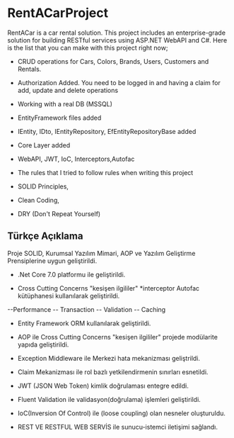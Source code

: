 # RentACarProject

RentACar is a car rental solution. This project includes an enterprise-grade solution for building RESTful services using ASP.NET WebAPI and C#. Here is the list that you can make with this project right now;

- CRUD operations for Cars, Colors, Brands, Users, Customers and Rentals.
- Authorization Added. You need to be logged in and having a claim for add, update and delete operations
- Working with a real DB (MSSQL)
- EntityFramework files added
- IEntity, IDto, IEntityRepository, EfEntityRepositoryBase added
- Core Layer added
- WebAPI, JWT, IoC, Interceptors,Autofac
- The rules that I tried to follow rules when writing this project

- SOLID Principles,
- Clean Coding,
- DRY (Don't Repeat Yourself)
## Türkçe Açıklama

Proje SOLID, Kurumsal Yazılım Mimari, AOP ve Yazılım Geliştirme Prensiplerine uygun geliştirildi.
- .Net Core 7.0 platformu ile geliştirildi.

- Cross Cutting Concerns "kesişen ilgililer" *interceptor Autofac kütüphanesi kullanılarak geliştirildi.

--Performance
-- Transaction
-- Validation
-- Caching
- Entity Framework ORM kullanılarak geliştirildi.

- AOP ile Cross Cutting Concerns "kesişen ilgililer" projede modülarite yapıda geliştirildi.

- Exception Middleware ile Merkezi hata mekanizması geliştrildi.

- Claim Mekanizması ile rol bazlı yetkilendirmenin sınırları esnetildi.

- JWT (JSON Web Token) kimlik doğrulaması entegre edildi.

- Fluent Validation ile validasyon(doğrulama) işlemleri geliştirildi.

- IoC(Inversion Of Control) ile (loose coupling) olan nesneler oluşturuldu.

- REST VE RESTFUL WEB SERVİS ile sunucu-istemci iletişimi sağlandı.


